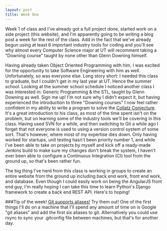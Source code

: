 ```yaml
---
layout: post
title: Week One
---
```


Week 1 of class and I've already got a full project done, started work on a side project (this website), and I'm apparently going to be writing a blog post a week for the rest of the class. Add in the fact that we've already begun using at least 6 important industry tools for coding and you'll see why almost every Computer Science major at UT will recomment taking a "Downing course" taught by none other than Glenn Downing himself.

Having already taken Object Oriented Programming with him, I was excited for the opportunity to take Software Engineering with him as well. Unfortunately, so was everyone else. Long story short: I needed this class to graduate, but I couldn't get in my last year at UT. Hence the summer school. Looking at the summer school schedule I noticed another class I was interested in: Generic Programming & the STL, taught by Glenn Downing as well. Sign me up!
I'm not sure why I didn't expect it, but having experienced the introduction to three "Downing courses" I now feel rather confident in my ability to write a program to solve the [Collatz Conjecture](http://www.spoj.com/problems/PROBTNPO/). It's a great introduction to his class, as most of the time spent isn't on the problem, but on learning some of the industry tools we'll be covering in this class. Having used SVN for a while, and then switching to Git a while ago I forget that not everyone is used to using a version control system of some sort. That's however, where most of my expertise dies down. Only having worked for startups, unit testing hasn't been priority number 1, and while I've been able to take on projects by myself and kick off a ready-made Jenkins build to make sure my changes don't break the system, I haven't ever been able to configure a Continuous Integration (CI) tool from the ground up, so that's been rather fun.

The big thing I've herd from this class is working in groups to create an entire website from the ground up including back end work, front end work, and database. Even though I could easily work on being the AngularJS front end guy, I'm really hoping I can take this time to learn Python's Django framework to create a back end REST API.  Here's to hoping!

###Tip of the week!
[Git supports aliases!](https://git-scm.com/book/en/v2/Git-Basics-Git-Aliases) Try them out! One of the first things I'll do on a machine that I'll spend any amount of time on is Google "git aliases" and add the first six aliases to git. Alternatively you could use rsync to sync your .gitconfig file between machines, but that's for another day.
